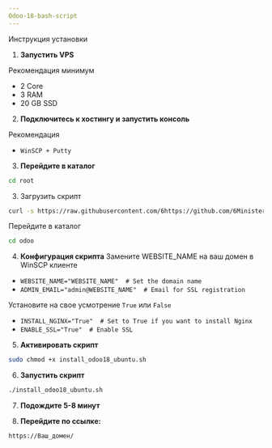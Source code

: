 ```yaml
---
Odoo-18-bash-script
---
```


Инструкция установки

1. **Запустить VPS**

Рекомендация минимум
* 2 Core
* 3 RAM
* 20 GB SSD

2. **Подключитесь к хостингу и запустить консоль**

Рекомендация
* `WinSCP + Putty`

3. **Перейдите в каталог**
``` bash
cd root
```

3. Загрузить скрипт
``` bash
curl -s https://raw.githubusercontent.com/6https://github.com/6Ministers/Odoo-18-bash-script/tree/master/install_odoo18_ubuntu.sh| sudo bash -s odoo
```

Перейдите в каталог
``` bash
cd odoo
```


4. **Конфигурация скрипта**
Замените WEBSITE_NAME на ваш домен в WinSCP клиенте

* `WEBSITE_NAME="WEBSITE_NAME"  # Set the domain name`
* `ADMIN_EMAIL="admin@WEBSITE_NAME"  # Email for SSL registration`

Установите на свое усмотрение `True` или `False`
* `INSTALL_NGINX="True"  # Set to True if you want to install Nginx`
* `ENABLE_SSL="True"  # Enable SSL`

5. **Активировать скрипт**
``` bash
sudo chmod +x install_odoo18_ubuntu.sh
```

6. **Запустить скрипт**
``` bash
./install_odoo18_ubuntu.sh
```

7. **Подождите 5-8 минут**

8. **Перейдите по ссылке:**

`https://Ваш_домен/`
